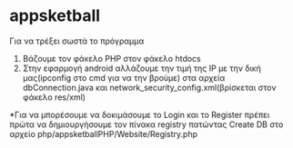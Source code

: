 # appsketball

Για να τρέξει σωστά το πρόγραμμα
1. Βάζουμε τον φάκελο PHP στον φάκελο htdocs
2. Στην εφαρμογή android αλλάζουμε την τιμή της IP με την δική μας(ipconfig στο cmd για να την βρούμε) στα αρχεία dbConnection.java και network_security_config.xml(βρίσκεται στον φάκελο res/xml)

*Για να μπορέσουμε να δοκιμάσουμε το Login και το Register πρέπει πρώτα να δημιουργήσουμε τον πίνακα registry πατώντας Create DB στο αρχείο php/appsketballPHP/Website/Registry.php
